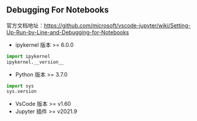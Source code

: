 ## Debugging For Notebooks

官方文档地址：<https://github.com/microsoft/vscode-jupyter/wiki/Setting-Up-Run-by-Line-and-Debugging-for-Notebooks>

- ipykernel 版本 >= 6.0.0

```python
import ipykernel
ipykernel.__version__
```

- Python 版本 >= 3.7.0

```python
import sys
sys.version
```

- VsCode 版本 >= v1.60 
- Jupyter 插件 >= v2021.9